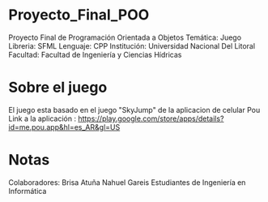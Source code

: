 # Proyecto_Final_POO
Proyecto Final de Programación Orientada a Objetos
Temática: Juego 
Libreria: SFML
Lenguaje: CPP
Institución: Universidad Nacional Del Litoral
Facultad: Facultad de Ingeniería y Ciencias Hídricas

# Sobre el juego
El juego esta basado en el juego "SkyJump" de la aplicacion de celular Pou
Link a la aplicación : https://play.google.com/store/apps/details?id=me.pou.app&hl=es_AR&gl=US

# Notas
Colaboradores: Brisa Atuña
               Nahuel Gareis
Estudiantes de Ingeniería en Informática
